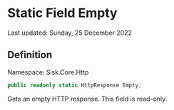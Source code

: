 # Static Field Empty
Last updated: Sunday, 25 December 2022

## Definition
Namespace: Sisk.Core.Http

```csharp
public readonly static HttpResponse Empty;
```

Gets an empty HTTP response. This field is read-only.

